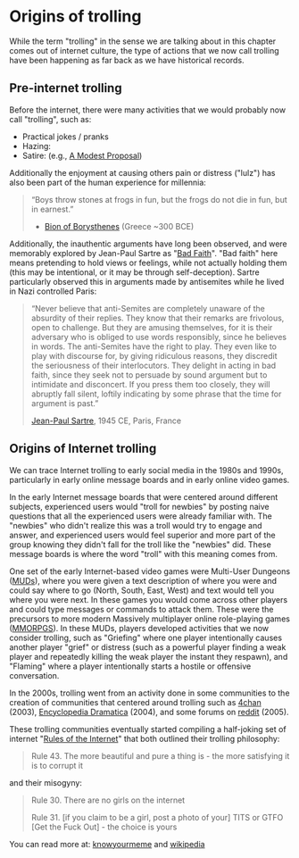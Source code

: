 # Origins of trolling

While the term "trolling" in the sense we are talking about in this chapter comes out of internet culture, the type of actions that we now call trolling have been happening as far back as we have historical records.

## Pre-internet trolling
Before the internet, there were many activities that we would probably now call "trolling", such as:
- Practical jokes / pranks
- Hazing:
- Satire: (e.g., [A Modest Proposal](https://en.wikipedia.org/wiki/A_Modest_Proposal))

Additionally the enjoyment at causing others pain or distress ("lulz") has also been part of the human experience for millennia:
> “Boys throw stones at frogs in fun, but the frogs do not die in fun, but in earnest.”
>
> - [Bion of Borysthenes](https://en.wikiquote.org/wiki/Bion_of_Borysthenes) (Greece ~300 BCE)

Additionally, the inauthentic arguments have long been observed, and were memorably explored by Jean-Paul Sartre as "[Bad Faith](https://en.wikipedia.org/wiki/Bad_faith)". "Bad faith" here means pretending to hold views or feelings, while not actually holding them (this may be intentional, or it may be through self-deception). Sartre particularly observed this in arguments made by antisemites while he lived in Nazi controlled Paris:
>   “Never believe that anti-Semites are completely unaware of the absurdity of their replies. They know that their remarks are frivolous, open to challenge. But they are amusing themselves, for it is their adversary who is obliged to use words responsibly, since he believes in words. The anti-Semites have the right to play. They even like to play with discourse for, by giving ridiculous reasons, they discredit the seriousness of their interlocutors. They delight in acting in bad faith, since they seek not to persuade by sound argument but to intimidate and disconcert. If you press them too closely, they will abruptly fall silent, loftily indicating by some phrase that the time for argument is past.”
>
> [Jean-Paul Sartre](https://en.wikiquote.org/wiki/Jean-Paul_Sartre#Anti-Semite_and_Jew_(1945)), 1945 CE, Paris, France


## Origins of Internet trolling

We can trace Internet trolling to early social media in the 1980s and 1990s, particularly in early online message boards and in early online video games.

In the early Internet message boards that were centered around different subjects, experienced users would "troll for newbies" by posting naive questions that all the experienced users were already familiar with. The "newbies" who didn't realize this was a troll would try to engage and answer, and experienced users would feel superior and more part of the group knowing they didn't fall for the troll like the "newbies" did. These message boards is where the word "troll" with this meaning comes from.

One set of the early Internet-based video games were Multi-User Dungeons ([MUDs](https://en.wikipedia.org/wiki/MUD)), where you were given a text description of where you were and could say where to go (North, South, East, West) and text would tell you where you were next. In these games you would come across other players and could type messages or commands to attack them. These were the precursors to more modern Massively multiplayer online role-playing games ([MMORPGS](https://www.mmorpg.com/)). In these MUDs, players developed activities that we now consider trolling, such as "Griefing" where one player intentionally causes another player "grief" or distress (such as a powerful player finding a weak player and repeatedly killing the weak player the instant they respawn), and "Flaming" where a player intentionally starts a hostile or offensive conversation.

In the 2000s, trolling went from an activity done in some communities to the creation of communities that centered around trolling such as [4chan](https://en.wikipedia.org/wiki/4chan) (2003), [Encyclopedia Dramatica](https://en.wikipedia.org/wiki/Encyclopedia_Dramatica) (2004), and some forums on [reddit](https://en.wikipedia.org/wiki/Reddit) (2005).

These trolling communities eventually started compiling a half-joking set of internet "[Rules of the Internet](https://knowyourmeme.com/memes/rules-of-the-internet)" that both outlined their trolling philosophy:
> Rule 43. The more beautiful and pure a thing is - the more satisfying it is to corrupt it

and their misogyny:
> Rule 30. There are no girls on the internet
>
> Rule 31. [if you claim to be a girl, post a photo of your] TITS or GTFO [Get the Fuck Out] - the choice is yours


You can read more at: [knowyourmeme](https://knowyourmeme.com/memes/cultures/trolling) and [wikipedia](https://en.wikipedia.org/wiki/Internet_troll#Origin_and_etymology)
